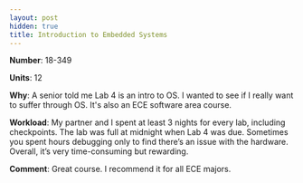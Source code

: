 ```yaml
---
layout: post
hidden: true
title: Introduction to Embedded Systems
---
```

**Number**: 18-349

**Units**: 12

**Why**: A senior told me Lab 4 is an intro to OS. I wanted to see if I really want to suffer through OS. It's also an ECE software area course.

**Workload**: My partner and I spent at least 3 nights for every lab, including checkpoints. The lab was full at midnight when Lab 4 was due. Sometimes you spent hours debugging only to find there’s an issue with the hardware. Overall, it’s very time-consuming but rewarding.

**Comment**: Great course. I recommend it for all ECE majors.
